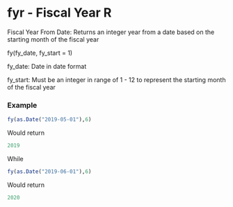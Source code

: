 # fyr - Fiscal Year R
Fiscal Year From Date: Returns an integer year from a date based on the starting month of the fiscal year

fy(fy_date, fy_start = 1)


fy_date: Date in date format

fy_start: Must be an integer in range of 1 - 12 to represent the starting month of the fiscal year

### Example
````r
fy(as.Date("2019-05-01"),6)
````
Would return
````r
2019
````
While
````r
fy(as.Date("2019-06-01"),6)
````
Would return
````r
2020
````
